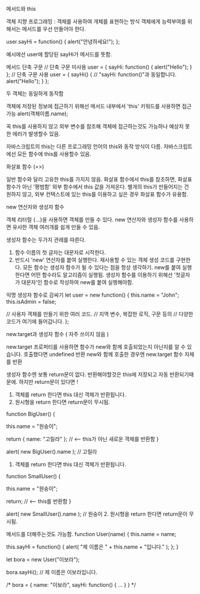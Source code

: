 메서드와 this

객체 지향 프로그래밍 : 객체를 사용하여 개체를 표현하는 방식
객체에게 능력부여를 위해서는 메서드를 우선 만들어야 한다.

user.sayHi = function() {
  alert("안녕하세요!");
};

예시에선 user에 할당된 sayHi가 메서드를 뜻함.

메서드 단축 구문
// 단축 구문 미사용
user = {
  sayHi: function() {
    alert("Hello");
  }
};
// 단축 구문 사용
user = {
  sayHi() { // "sayHi: function()"과 동일합니다.
    alert("Hello");
  }
};

두 객체는 동일하게 동작함 

객체에 저장된 정보에 접근하기 위해선 메서드 내부에서 'this' 키워드를 사용하면 접근가능
alert(객체이름.name);

꼭 this를 사용하지 않고 외부 변수를 참조해 객체에 접근하는것도 가능하나 예상치 못한 에러가 발생할수 있음.

자바스크립트의 this는 다른 프로그래밍 언어의 this와 동작 방식이 다름.
자바스크립트에선 모든 함수에 this를 사용할수 있음.

화살표 함수 (=>) 

일반 함수와 달리 고유한 this를 가지지 않음.
화살표 함수에서 this를 참조하면, 화살표 함수가 아닌 '평범함' 외부 함수에서 this 값을 가져온다.
별개의 this가 만들어지는 건 원하지 않고, 외부 컨텍스트에 있는 this를 이용하고 싶은 경우 화살표 함수가 유용함.


new 연산자와 생성자 함수

객체 리터럴 {...}을 사용하면 객체를 만들 수 있다.
new 연산자와 생성자 함수를 사용하면 유사한 객체 여러개를 쉽게 만들 수 있음.

생성자 함수는 두가지 관례를 따른다. 
1. 함수 이름의 첫 글자는 대문자로 시작한다.
2. 반드시 'new' 연산자를 붙여 실행한다.
재사용할 수 있는 객체 생성 코드를 구현한다.
모든 함수는 생성자 함수가 될 수 있다는 점을 항상 생각하기. new를 붙여 실행한다면 어떤 함수라도 알고리즘이 실행됨.
생성자 함수를 이용하기 위해선 '첫글자가 대문자'인 함수로 작성하여 new를 붙여 실행해야함.

익명 생성자 함수로 감싸기
let user = new function() {
  this.name = "John";
  this.isAdmin = false;

  // 사용자 객체를 만들기 위한 여러 코드.
  // 지역 변수, 복잡한 로직, 구문 등의
  // 다양한 코드가 여기에 들어갑니다.
};

new.target과 생성자 함수 ( 자주 쓰이지 않음 )

new.target 프로퍼티를 사용하면 함수가 new와 함께 호출되었는지 아닌지를 알 수 있습니다.
호출했다면 undefined 반환
new와 함께 호출한 경우엔 new.target 함수 자체를 반환

생성자 함수엔 보통 return문이 없다. 반환해야할것은 this에 저장되고 자동 반환되기때문에.
하지만 return문이 있다면 !
1. 객체를 return 한다면 this 대신 객체가 반환됩니다.
2. 원시형을 return 한다면 return문이 무시됨.

function BigUser() {

  this.name = "원숭이";

  return { name: "고릴라" };  // <-- this가 아닌 새로운 객체를 반환함
}

alert( new BigUser().name );  // 고릴라
1. 객체를 return 한다면 this 대신 객체가 반환됩니다.

function SmallUser() {

  this.name = "원숭이";

  return; // <-- this를 반환함
}

alert( new SmallUser().name );  // 원숭이
2. 원시형을 return 한다면 return문이 무시됨.

메서드를 더해주는것도 가능함.
function User(name) {
  this.name = name;

  this.sayHi = function() {
    alert( "제 이름은 " + this.name + "입니다." );
  };
}

let bora = new User("이보라");

bora.sayHi(); // 제 이름은 이보라입니다.

/*
bora = {
   name: "이보라",
   sayHi: function() { ... }
}
*/


